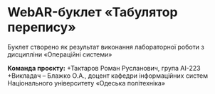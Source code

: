 # WebAR-буклет «Табулятор перепису»
Буклет створено як результат виконання лабораторної роботи з дисципліни «Операційні системи» 

**Команда проєкту:**
+Тактаров Роман Русланович, група АІ-223
+Викладач – Блажко О.А., доцент кафедри інформаційних систем Національного університету «Одеська політехніка» 
